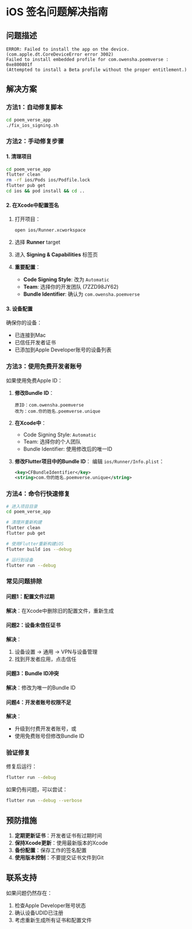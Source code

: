 # iOS 签名问题解决指南

## 问题描述
```
ERROR: Failed to install the app on the device. (com.apple.dt.CoreDeviceError error 3002)
Failed to install embedded profile for com.owensha.poemverse : 0xe800801f 
(Attempted to install a Beta profile without the proper entitlement.)
```

## 解决方案

### 方法1：自动修复脚本
```bash
cd poem_verse_app
./fix_ios_signing.sh
```

### 方法2：手动修复步骤

#### 1. 清理项目
```bash
cd poem_verse_app
flutter clean
rm -rf ios/Pods ios/Podfile.lock
flutter pub get
cd ios && pod install && cd ..
```

#### 2. 在Xcode中配置签名
1. 打开项目：
   ```bash
   open ios/Runner.xcworkspace
   ```

2. 选择 **Runner** target

3. 进入 **Signing & Capabilities** 标签页

4. **重要配置**：
   - **Code Signing Style**: 改为 `Automatic`
   - **Team**: 选择你的开发团队 (7ZZD98JY62)
   - **Bundle Identifier**: 确认为 `com.owensha.poemverse`

#### 3. 设备配置
确保你的设备：
- 已连接到Mac
- 已信任开发者证书
- 已添加到Apple Developer账号的设备列表

### 方法3：使用免费开发者账号

如果使用免费Apple ID：

1. **修改Bundle ID**：
   ```
   原ID：com.owensha.poemverse
   改为：com.你的姓名.poemverse.unique
   ```

2. **在Xcode中**：
   - Code Signing Style: `Automatic`
   - Team: 选择你的个人团队
   - Bundle Identifier: 使用修改后的唯一ID

3. **修改Flutter项目中的Bundle ID**：
   编辑 `ios/Runner/Info.plist`：
   ```xml
   <key>CFBundleIdentifier</key>
   <string>com.你的姓名.poemverse.unique</string>
   ```

### 方法4：命令行快速修复

```bash
# 进入项目目录
cd poem_verse_app

# 清理并重新构建
flutter clean
flutter pub get

# 使用Flutter重新构建iOS
flutter build ios --debug

# 运行到设备
flutter run --debug
```

### 常见问题排除

#### 问题1：配置文件过期
**解决**：在Xcode中删除旧的配置文件，重新生成

#### 问题2：设备未信任证书
**解决**：
1. 设备设置 → 通用 → VPN与设备管理
2. 找到开发者应用，点击信任

#### 问题3：Bundle ID冲突
**解决**：修改为唯一的Bundle ID

#### 问题4：开发者账号权限不足
**解决**：
- 升级到付费开发者账号，或
- 使用免费账号但修改Bundle ID

### 验证修复

修复后运行：
```bash
flutter run --debug
```

如果仍有问题，可以尝试：
```bash
flutter run --debug --verbose
```

## 预防措施

1. **定期更新证书**：开发者证书有过期时间
2. **保持Xcode更新**：使用最新版本的Xcode
3. **备份配置**：保存工作的签名配置
4. **使用版本控制**：不要提交证书文件到Git

## 联系支持

如果问题仍然存在：
1. 检查Apple Developer账号状态
2. 确认设备UDID已注册
3. 考虑重新生成所有证书和配置文件